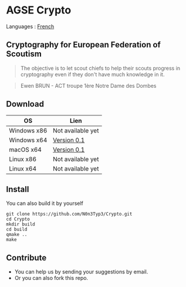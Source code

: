 # AGSE Crypto

Languages : [French](/Crypto)

## Cryptography for European Federation of Scoutism

> The objective is to let scout chiefs to help their scouts progress in cryptography even if they don't have much knowledge in it.

> Ewen BRUN - ACT troupe 1ère Notre Dame des Dombes

## Download

OS          | Lien
----------- | -----------------------------------------------------------------------------------
Windows x86 | Not available yet
Windows x64 | [Version 0.1](https://github.com/N0n3Typ3/Crypto/releases/download/0.1/CryptorWin64.zip)
macOS x64   | [Version 0.1](https://github.com/N0n3Typ3/Crypto/releases/download/0.1/CryptorMac.zip)
Linux x86   | Not available yet
Linux x64   | Not available yet

## Install

You can also build it by yourself

```
git clone https://github.com/N0n3Typ3/Crypto.git
cd Crypto
mkdir build
cd build
qmake ..
make
```

## Contribute

- You can help us by sending your suggestions by email.
- Or you can also fork this repo.
